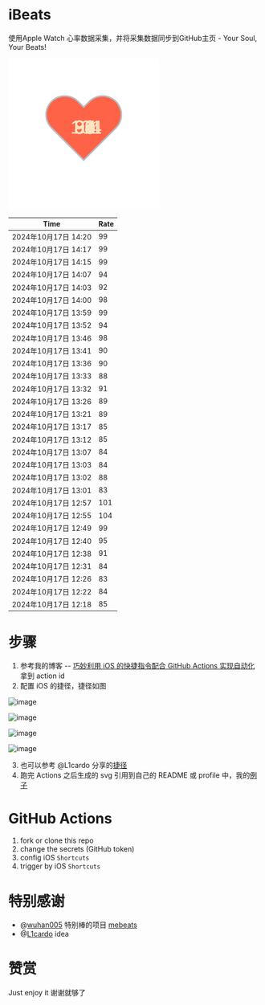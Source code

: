 # iBeats
使用Apple Watch 心率数据采集，并将采集数据同步到GitHub主页 - Your Soul, Your Beats!

![](./files/heart.svg)

<!--START_SECTION:my_heart_rate-->
| Time | Rate | 
 | ---- | ---- | 
| 2024年10月17日 14:20 | 99 |
| 2024年10月17日 14:17 | 99 |
| 2024年10月17日 14:15 | 99 |
| 2024年10月17日 14:07 | 94 |
| 2024年10月17日 14:03 | 92 |
| 2024年10月17日 14:00 | 98 |
| 2024年10月17日 13:59 | 99 |
| 2024年10月17日 13:52 | 94 |
| 2024年10月17日 13:46 | 98 |
| 2024年10月17日 13:41 | 90 |
| 2024年10月17日 13:36 | 90 |
| 2024年10月17日 13:33 | 88 |
| 2024年10月17日 13:32 | 91 |
| 2024年10月17日 13:26 | 89 |
| 2024年10月17日 13:21 | 89 |
| 2024年10月17日 13:17 | 85 |
| 2024年10月17日 13:12 | 85 |
| 2024年10月17日 13:07 | 84 |
| 2024年10月17日 13:03 | 84 |
| 2024年10月17日 13:02 | 88 |
| 2024年10月17日 13:01 | 83 |
| 2024年10月17日 12:57 | 101 |
| 2024年10月17日 12:55 | 104 |
| 2024年10月17日 12:49 | 99 |
| 2024年10月17日 12:40 | 95 |
| 2024年10月17日 12:38 | 91 |
| 2024年10月17日 12:31 | 84 |
| 2024年10月17日 12:26 | 83 |
| 2024年10月17日 12:22 | 84 |
| 2024年10月17日 12:18 | 85 |

<!--END_SECTION:my_heart_rate-->

# 步骤
1. 参考我的博客 -- [巧妙利用 iOS 的快捷指令配合 GitHub Actions 实现自动化](https://github.com/yihong0618/gitblog/issues/198) 拿到 action id
2. 配置 iOS 的捷径，捷径如图

![image](https://user-images.githubusercontent.com/15976103/122154218-0db0b480-ce97-11eb-93bb-5aec07c558dc.png)

![image](https://user-images.githubusercontent.com/15976103/122154236-186b4980-ce97-11eb-8e4b-70551a0391ae.png)

![image](https://user-images.githubusercontent.com/15976103/122154268-2d47dd00-ce97-11eb-902e-3acf292265a9.png)

![image](https://user-images.githubusercontent.com/15976103/122174055-fa144680-ceb4-11eb-9be2-3eb83cd516f7.png)

3. 也可以参考 @L1cardo 分享的[捷径](https://www.icloud.com/shortcuts/6ab6047b459c41ad822ad6b94b1c03d4)
4. 跑完 Actions 之后生成的 svg 引用到自己的 README 或 profile 中，我的[例子](https://github.com/yihong0618) 

# GitHub Actions

1. fork or clone this repo
2. change the secrets (GitHub token)
3. config iOS `Shortcuts` 
4. trigger by iOS `Shortcuts`

# 特别感谢
- @[wuhan005](https://github.com/wuhan005) 特别棒的项目 [mebeats](https://github.com/wuhan005/mebeats)
- @[L1cardo](https://github.com/L1cardo) idea

# 赞赏
Just enjoy it
谢谢就够了
